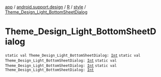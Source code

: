 [app](../../../index.md) / [android.support.design](../../index.md) / [R](../index.md) / [style](index.md) / [Theme_Design_Light_BottomSheetDialog](.)

# Theme_Design_Light_BottomSheetDialog

`static val Theme_Design_Light_BottomSheetDialog: `[`Int`](https://kotlinlang.org/api/latest/jvm/stdlib/kotlin/-int/index.html)
`static val Theme_Design_Light_BottomSheetDialog: `[`Int`](https://kotlinlang.org/api/latest/jvm/stdlib/kotlin/-int/index.html)
`static val Theme_Design_Light_BottomSheetDialog: `[`Int`](https://kotlinlang.org/api/latest/jvm/stdlib/kotlin/-int/index.html)
`static val Theme_Design_Light_BottomSheetDialog: `[`Int`](https://kotlinlang.org/api/latest/jvm/stdlib/kotlin/-int/index.html)